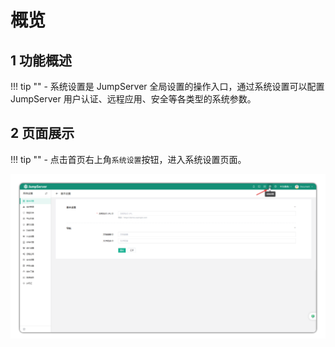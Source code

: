 # 概览

## 1 功能概述
!!! tip ""
    - 系统设置是 JumpServer 全局设置的操作入口，通过系统设置可以配置 JumpServer 用户认证、远程应用、安全等各类型的系统参数。

## 2 页面展示
!!! tip ""
    - 点击首页右上角`系统设置`按钮，进入系统设置页面。

![V4_systemsetting_overview](../../../img/V4_systemsetting_overview.png)